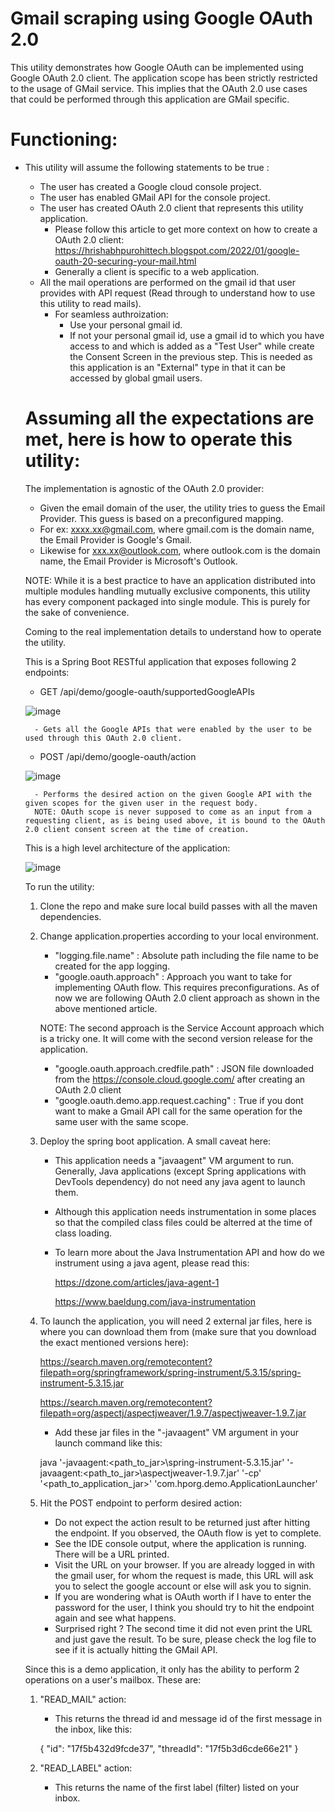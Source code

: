 # Gmail scraping using Google OAuth 2.0
This utility demonstrates how Google OAuth can be implemented using Google OAuth 2.0 client. The application scope has been strictly restricted to the usage of GMail service. This implies that the OAuth 2.0 use cases that could be performed through this application are GMail specific.

# Functioning:
- This utility will assume the following statements to be true :
    - The user has created a Google cloud console project.
    - The user has enabled GMail API for the console project.
    - The user has created OAuth 2.0 client that represents this utility application.
        - Please follow this article to get more context on how to create a OAuth 2.0 client: https://hrishabhpurohittech.blogspot.com/2022/01/google-oauth-20-securing-your-mail.html
        - Generally a client is specific to a web application.
    - All the mail operations are performed on the gmail id that user provides with API request (Read through to understand how to use this utility to read mails).
        - For seamless authroization:
            - Use your personal gmail id.
            - If not your personal gmail id, use a gmail id to which you have access to and which is added as a "Test User" while create the Consent Screen in the previous step. This is needed as this application is an "External" type in that it can be accessed by global gmail users.

    # Assuming all the expectations are met, here is how to operate this utility:
    The implementation is agnostic of the OAuth 2.0 provider:
    - Given the email domain of the user, the utility tries to guess the Email Provider. This guess is based on a preconfigured mapping.
    - For ex: xxxx.xx@gmail.com, where gmail.com is the domain name, the Email Provider is Google's Gmail.
    - Likewise for xxx.xx@outlook.com, where outlook.com is the domain name, the Email Provider is Microsoft's Outlook.

    NOTE: While it is a best practice to have an application distributed into multiple modules handling mutually exclusive components, this utility has every component packaged into single module. This is purely for the sake of convenience.

    Coming to the real implementation details to understand how to operate the utility.

    This is a Spring Boot RESTful application that exposes following 2 endpoints:
    - GET /api/demo/google-oauth/supportedGoogleAPIs

    ![image](https://user-images.githubusercontent.com/36987862/156873709-309604bc-3dc1-45c8-b5be-eaad10757e21.png)

        - Gets all the Google APIs that were enabled by the user to be used through this OAuth 2.0 client.
    - POST /api/demo/google-oauth/action

    ![image](https://user-images.githubusercontent.com/36987862/156873895-20146a60-aaff-4329-8b6f-2cdd06290d51.png)

        - Performs the desired action on the given Google API with the given scopes for the given user in the request body.
        NOTE: OAuth scope is never supposed to come as an input from a requesting client, as is being used above, it is bound to the OAuth 2.0 client consent screen at the time of creation.
    
    This is a high level architecture of the application:

    ![image](https://user-images.githubusercontent.com/36987862/156881590-e04ac17c-9e24-47ff-a194-d48d8f365ccf.png)

    To run the utility:

    1. Clone the repo and make sure local build passes with all the maven dependencies.
    2. Change application.properties according to your local environment.
        - "logging.file.name" : Absolute path including the file name to be created for the app logging.
        - "google.oauth.approach" : Approach you want to take for implementing OAuth flow. This requires preconfigurations. As of now we are following OAuth 2.0 client approach as shown in the above mentioned article.

        NOTE: The second approach is the Service Account approach which is a tricky one. It will come with the second version release for the application.
        
        - "google.oauth.approach.credfile.path" : JSON file downloaded from the https://console.cloud.google.com/ after creating an OAuth 2.0 client
        - "google.oauth.demo.app.request.caching" : True if you dont want to make a Gmail API call for the same operation for the same user with the same scope.

    3. Deploy the spring boot application. A small caveat here:
        - This application needs a "javaagent" VM argument to run. Generally, Java applications (except Spring applications with DevTools dependency) do not need any java agent to launch them.
        - Although this application needs instrumentation in some places so that the compiled class files could be alterred at the time of class loading.
        - To learn more about the Java Instrumentation API and how do we instrument using a java agent, please read this: 

            https://dzone.com/articles/java-agent-1 

            https://www.baeldung.com/java-instrumentation
    4. To launch the application, you will need 2 external jar files, here is where you can download them from (make sure that you download the exact mentioned versions here):

        https://search.maven.org/remotecontent?filepath=org/springframework/spring-instrument/5.3.15/spring-instrument-5.3.15.jar

        https://search.maven.org/remotecontent?filepath=org/aspectj/aspectjweaver/1.9.7/aspectjweaver-1.9.7.jar

        - Add these jar files in the "-javaagent" VM argument in your launch command like this:

        java '-javaagent:<path_to_jar>\spring-instrument-5.3.15.jar' '-javaagent:<path_to_jar>\aspectjweaver-1.9.7.jar' '-cp' '<path_to_application_jar>' 'com.hporg.demo.ApplicationLauncher'
    
    5. Hit the POST endpoint to perform desired action:
        - Do not expect the action result to be returned just after hitting the endpoint. If you observed, the OAuth flow is yet to complete.
        - See the IDE console output, where the application is running. There will be a URL printed.
        - Visit the URL on your browser. If you are already logged in with the gmail user, for whom the request is made, this URL will ask you to select the google account or else will ask you to signin.
        - If you are wondering what is OAuth worth if I have to enter the password for the user, I think you should try to hit the endpoint again and see what happens.
        - Surprised right ? The second time it did not even print the URL and just gave the result. To be sure, please check the log file to see if it is actually hitting the GMail API.

    Since this is a demo application, it only has the ability to perform 2 operations on a user's mailbox. These are:

    1. "READ_MAIL" action:
        - This returns the thread id and message id of the first message in the inbox, like this:

        {
            "id": "17f5b432d9fcde37",
            "threadId": "17f5b3d6cde66e21"
        }

    2. "READ_LABEL" action:
        - This returns the name of the first label (filter) listed on your inbox.